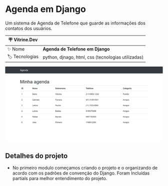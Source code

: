 # Agenda em Django

Um sistema de Agenda de Telefone que guarde as informações dos contatos dos usuários. 

| :placard: Vitrine.Dev |     |
| -------------  | --- |
| :sparkles: Nome        | **Agenda de Telefone em Django**
| :label: Tecnologias | python, djnago, html, css (tecnologias utilizadas)

<!-- Inserir imagem com a #vitrinedev ao final do link -->
![](img/img_main_001.png)
<!-- ![](https://via.placeholder.com/1200x500.png?text=imagem+lindona+do+meu+projeto#vitrinedev) -->

## Detalhes do projeto
<!-- Imagem do Projeto  -->
<!-- Textos e imagens que descrevam seu projeto, suas conquistas, seus desafios, próximos passos, etc... -->
* <p>No primeiro modulo começamos criando o projeto e o organizando de acordo com os padrões de convenção do Django.
    Foram Incluídas <italic>partials</italic> para melhor entendimento do projeto.
</p> 